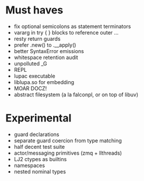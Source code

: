 # Must haves
* fix optional semicolons as statement terminators
* vararg in try { } blocks to reference outer ...
* resty return guards
* prefer .new() to .__apply()
* better SyntaxError emissions
* whitespace retention audit
* unpolluted _G
* REPL
* lupac executable
* liblupa.so for embedding
* MOAR DOCZ!
* abstract filesystem (a la falconpl, or on top of libuv)

# Experimental
* guard declarations
* separate guard coercion from type matching
* half decent test suite
* actor/messaging primitives (zmq + llthreads)
* LJ2 ctypes as builtins
* namespaces
* nested nominal types


